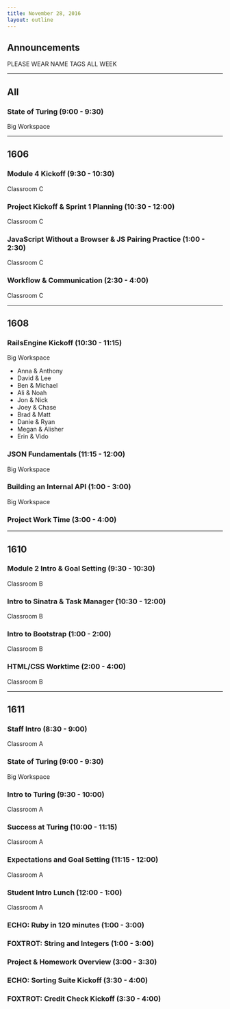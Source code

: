 ```yaml
---
title: November 28, 2016
layout: outline
---
```


## Announcements

PLEASE WEAR NAME TAGS ALL WEEK

***

## All

### State of Turing (9:00 - 9:30)

Big Workspace

***

## 1606

### Module 4 Kickoff (9:30 - 10:30)

Classroom C

### Project Kickoff & Sprint 1 Planning (10:30 - 12:00)

Classroom C

### JavaScript Without a Browser & JS Pairing Practice (1:00 - 2:30)

Classroom C

### Workflow & Communication (2:30 - 4:00)

Classroom C

***

## 1608

### RailsEngine Kickoff (10:30 - 11:15)

Big Workspace

* Anna & Anthony
* David & Lee
* Ben & Michael
* Ali & Noah
* Jon & Nick
* Joey & Chase
* Brad & Matt
* Danie & Ryan
* Megan & Alisher
* Erin & Vido


### JSON Fundamentals (11:15 - 12:00)

Big Workspace

### Building an Internal API (1:00 - 3:00)

Big Workspace

### Project Work Time (3:00 - 4:00)

***

## 1610

### Module 2 Intro & Goal Setting (9:30 - 10:30)

Classroom B

### Intro to Sinatra & Task Manager (10:30 - 12:00)

Classroom B

### Intro to Bootstrap (1:00 - 2:00)

Classroom B

### HTML/CSS Worktime (2:00 - 4:00)

Classroom B

***

## 1611

### Staff Intro (8:30 - 9:00)

Classroom A

### State of Turing (9:00 - 9:30)

Big Workspace

### Intro to Turing (9:30 - 10:00)

Classroom A

### Success at Turing (10:00 - 11:15)

Classroom A

### Expectations and Goal Setting (11:15 - 12:00)

Classroom A

### Student Intro Lunch (12:00 - 1:00)

Classroom A

### ECHO: Ruby in 120 minutes (1:00 - 3:00)

### FOXTROT: String and Integers (1:00 - 3:00)

### Project & Homework Overview (3:00 - 3:30)

### ECHO: Sorting Suite Kickoff (3:30 - 4:00)

### FOXTROT: Credit Check Kickoff (3:30 - 4:00)
